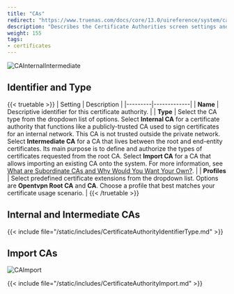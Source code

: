 ```yaml
---
title: "CAs"
redirect: "https://www.truenas.com/docs/core/13.0/uireference/system/cas/"
description: "Describes the Certificate Authorities screen settings and functions."
weight: 155
tags:
- certificates
---
```


![CAInternalIntermediate](/images/CORE/System/CAInternalIntermediate.png "CA Internal and Intermediate")

## Identifier and Type

{{< truetable >}}
| Setting | Description |
|---------|-------------|
| **Name** | Descriptive identifier for this certificate authority. |
| **Type** | Select the CA type from the dropdown list of options. Select **Internal CA** for a certificate authority that functions like a publicly-trusted CA used to sign certificates for an internal network. This CA is not trusted outside the private network. Select **Intermediate CA** for a CA that lives between the root and end-entity certificates. Its main purpose is to define and authorize the types of certificates requested from the root CA. Select **Import CA** for a CA that allows importing an existing CA onto the system. For more information, see [What are Subordinate CAs and Why Would You Want Your Own?](https://www.globalsign.com/en/blog/what-is-an-intermediate-or-subordinate-certificate-authority). |
| **Profiles** | Select predefined certificate extensions from the dropdown list. Options are **Opentvpn Root CA** and **CA**. Choose a profile that best matches your certificate usage scenario. |
{{< /truetable >}}

## Internal and Intermediate CAs

{{< include file="/static/includes/CertificateAuthorityIdentifierType.md" >}}

## Import CAs

![CAImport](/images/CORE/System/CAImport.png "CA Import")

{{< include file="/static/includes/CertificateAuthorityImport.md" >}}
